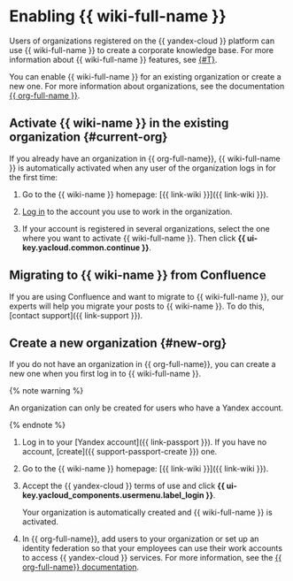 # Enabling {{ wiki-full-name }}

Users of organizations registered on the {{ yandex-cloud }} platform can use {{ wiki-full-name }} to create a corporate knowledge base. For more information about {{ wiki-full-name }} features, see [{#T}](overview.md).

You can enable {{ wiki-full-name }} for an existing organization or create a new one. For more information about organizations, see the documentation [{{ org-full-name }}](../organization/).

## Activate {{ wiki-name }} in the existing organization {#current-org}

If you already have an organization in {{ org-full-name}}, {{ wiki-full-name }} is automatically activated when any user of the organization logs in for the first time:

1. Go to the {{ wiki-name }} homepage: [{{ link-wiki }}]({{ link-wiki }}).

1. [Log in](login.md) to the account you use to work in the organization.

1. If your account is registered in several organizations, select the one where you want to activate {{ wiki-full-name }}. Then click **{{ ui-key.yacloud.common.continue }}**.

## Migrating to {{ wiki-name }} from Confluence

If you are using Confluence and want to migrate to {{ wiki-full-name }}, our experts will help you migrate your posts to {{ wiki-name }}. To do this, [contact support]({{ link-support }}).

## Create a new organization {#new-org}

If you do not have an organization in {{ org-full-name}}, you can create a new one when you first log in to {{ wiki-full-name }}.

{% note warning %}

An organization can only be created for users who have a Yandex account.

{% endnote %}

1. Log in to your [Yandex account]({{ link-passport }}). If you have no account, [create]({{ support-passport-create }}) one.

1. Go to the {{ wiki-name }} homepage: [{{ link-wiki }}]({{ link-wiki }}).

1. Accept the {{ yandex-cloud }} terms of use and click **{{ ui-key.yacloud_components.usermenu.label_login }}**.

   Your organization is automatically created and {{ wiki-full-name }} is activated.

1. In {{ org-full-name}}, add users to your organization or set up an identity federation so that your employees can use their work accounts to access {{ yandex-cloud }} services. For more information, see the [{{ org-full-name}} documentation](../organization/manage-users.md).
